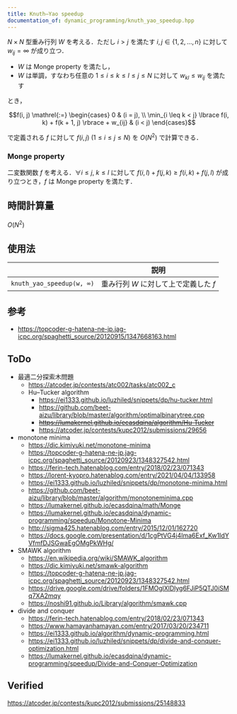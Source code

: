 ```yaml
---
title: Knuth–Yao speedup
documentation_of: dynamic_programming/knuth_yao_speedup.hpp
---
```


$N \times N$ 型重み行列 $W$ を考える．ただし $i > j$ を満たす $i, j \in \lbrace 1, 2, \ldots, n \rbrace$ に対して $w_{ij} = \infty$ が成り立つ．

- $W$ は Monge property を満たし，
- $W$ は単調，すなわち任意の $1 \leq i \leq k \leq l \leq j \leq N$ に対して $w_{kl} \leq w_{ij}$ を満たす

とき，

$$f(i, j) \mathrel{:=} \begin{cases} 0 & (i = j), \\ \min_{i \leq k < j} \lbrace f(i, k) + f(k + 1, j) \rbrace + w_{ij} & (i < j) \end{cases}$$

で定義される $f$ に対して $f(i, j)$ ($1 \leq i \leq j \leq N$) を $O(N^2)$ で計算できる．


### Monge property

二変数関数 $f$ を考える．$\forall i \leq j,\ k \leq l$ に対して $f(i, l) + f(j, k) \geq f(i, k) + f(j, l)$ が成り立つとき，$f$ は Monge property を満たす．


## 時間計算量

$O(N^2)$


## 使用法

||説明|
|:--:|:--:|
|`knuth_yao_speedup(w, ∞)`|重み行列 $W$ に対して上で定義した $f$|


## 参考

- https://topcoder-g-hatena-ne-jp.jag-icpc.org/spaghetti_source/20120915/1347668163.html


## ToDo

- 最適二分探索木問題
  - https://atcoder.jp/contests/atc002/tasks/atc002_c
  - Hu–Tucker algorithm
    - https://ei1333.github.io/luzhiled/snippets/dp/hu-tucker.html
    - https://github.com/beet-aizu/library/blob/master/algorithm/optimalbinarytree.cpp
    - ~~https://lumakernel.github.io/ecasdqina/algorithm/Hu-Tucker~~
    - https://atcoder.jp/contests/kupc2012/submissions/29656
- monotone minima
  - https://dic.kimiyuki.net/monotone-minima
  - https://topcoder-g-hatena-ne-jp.jag-icpc.org/spaghetti_source/20120923/1348327542.html
  - https://ferin-tech.hatenablog.com/entry/2018/02/23/071343
  - https://lorent-kyopro.hatenablog.com/entry/2021/04/04/133958
  - https://ei1333.github.io/luzhiled/snippets/dp/monotone-minima.html
  - https://github.com/beet-aizu/library/blob/master/algorithm/monotoneminima.cpp
  - https://lumakernel.github.io/ecasdqina/math/Monge
  - https://lumakernel.github.io/ecasdqina/dynamic-programming/speedup/Monotone-Minima
  - http://sigma425.hatenablog.com/entry/2015/12/01/162720
  - https://docs.google.com/presentation/d/1cgPtVG4j4Ima6Exf_Kw1IdYVfmfDJSGwaEgOMgPkWHg/
- SMAWK algorithm
  - https://en.wikipedia.org/wiki/SMAWK_algorithm
  - https://dic.kimiyuki.net/smawk-algorithm
  - https://topcoder-g-hatena-ne-jp.jag-icpc.org/spaghetti_source/20120923/1348327542.html
  - https://drive.google.com/drive/folders/1FMOglXlDlyg6FJiP5QTJ0iSMq7XA2mqy
  - https://noshi91.github.io/Library/algorithm/smawk.cpp
- divide and conquer
  - https://ferin-tech.hatenablog.com/entry/2018/02/23/071343
  - https://www.hamayanhamayan.com/entry/2017/03/20/234711
  - https://ei1333.github.io/algorithm/dynamic-programming.html
  - https://ei1333.github.io/luzhiled/snippets/dp/divide-and-conquer-optimization.html
  - https://lumakernel.github.io/ecasdqina/dynamic-programming/speedup/Divide-and-Conquer-Optimization


## Verified

https://atcoder.jp/contests/kupc2012/submissions/25148833
